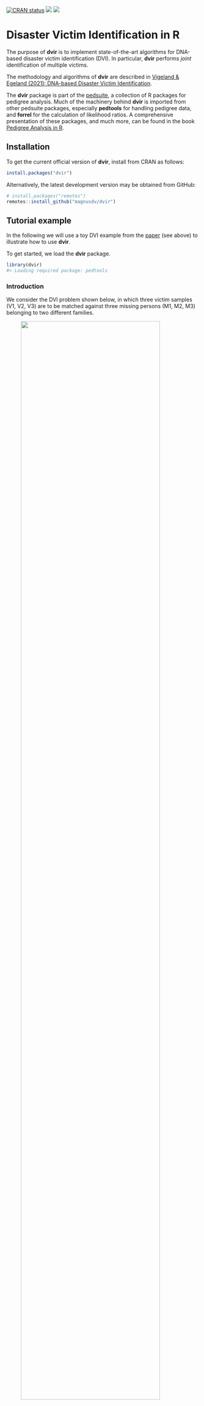 
<!-- README.md is generated from README.Rmd. Please edit that file -->
<!-- badges: start -->

[![CRAN
status](https://www.r-pkg.org/badges/version/dvir)](https://CRAN.R-project.org/package=dvir)
[![](https://cranlogs.r-pkg.org/badges/grand-total/dvir?color=yellow)](https://cran.r-project.org/package=dvir)
[![](https://cranlogs.r-pkg.org/badges/last-month/dvir?color=yellow)](https://cran.r-project.org/package=dvir)
<!-- badges: end -->

# Disaster Victim Identification in R

The purpose of **dvir** is to implement state-of-the-art algorithms for
DNA-based disaster victim identification (DVI). In particular, **dvir**
performs *joint* identification of multiple victims.

The methodology and algorithms of **dvir** are described in [Vigeland &
Egeland (2021): DNA-based Disaster Victim
Identification](https://www.researchsquare.com/article/rs-296414/v1).

The **dvir** package is part of the
[pedsuite](https://magnusdv.github.io/pedsuite/), a collection of R
packages for pedigree analysis. Much of the machinery behind **dvir** is
imported from other pedsuite packages, especially **pedtools** for
handling pedigree data, and **forrel** for the calculation of likelihood
ratios. A comprehensive presentation of these packages, and much more,
can be found in the book [Pedigree Analysis in
R](https://shop.elsevier.com/books/pedigree-analysis-in-r/vigeland/978-0-12-824430-2).

## Installation

To get the current official version of **dvir**, install from CRAN as
follows:

``` r
install.packages("dvir")
```

Alternatively, the latest development version may be obtained from
GitHub:

``` r
# install.packages("remotes")
remotes::install_github("magnusdv/dvir")
```

## Tutorial example

In the following we will use a toy DVI example from the
[paper](https://www.researchsquare.com/article/rs-296414/v1) (see above)
to illustrate how to use **dvir**.

To get started, we load the **dvir** package.

``` r
library(dvir)
#> Loading required package: pedtools
```

### Introduction

We consider the DVI problem shown below, in which three victim samples
(V1, V2, V3) are to be matched against three missing persons (M1, M2,
M3) belonging to two different families.

<img src="man/figures/README-example-plot1-1.png" width="85%" style="display: block; margin: auto;" />

The hatched symbols indicate genotyped individuals. In this simple
example we consider only a single marker, with 10 equifrequent alleles
denoted 1, 2,…, 10. The available genotypes are shown in the figure.

DNA profiles from victims are generally referred to as *post mortem*
(PM) data, while the *ante mortem* (AM) data contains profiles from the
reference individuals R1 and R2.

### Assignments

A possible solution to the DVI problem is called an *assignment*. In our
toy example, there are *a priori* 14 possible assignments, which can be
listed as follows:

    #>    V1 V2 V3
    #> 1   *  *  *
    #> 2   *  * M3
    #> 3   * M1  *
    #> 4   * M1 M3
    #> 5   * M2  *
    #> 6   * M2 M3
    #> 7  M1  *  *
    #> 8  M1  * M3
    #> 9  M1 M2  *
    #> 10 M1 M2 M3
    #> 11 M2  *  *
    #> 12 M2  * M3
    #> 13 M2 M1  *
    #> 14 M2 M1 M3

Each row indicates the missing persons corresponding to V1, V2 and V3
(in that order) with `*` meaning *not identified*. For example, the
first line contains the *null model* corresponding to none of the
victims being identified, while the last line gives the assignment where
`(V1, V2, V3) = (M1, M2, M3)`, For each assignment `a` we can calculate
the likelihood, denoted `L(a)`. The null likelihood is denoted `L0`.

### Goals

We consider the following to be two of the main goals in the analysis of
a DVI case with multiple missing persons:

1)  Rank the assignments according to how likely they are. We measure
    this by calculating the LR comparing each assignment `a` to the null
    model: `LR = L(a)/L0`.
2)  Find the *posterior pairing probabilities* `P(Vi = Mj | data)` for
    all combinations of i and j, and the *posterior non-pairing
    probabilities* `P(Vi = '*' | data)` for all i.

### The data

The pedigrees and genotypes for this toy example are available within
**dvir** as a built-in dataset, under the name `example2`.

``` r
example2
#> DVI dataset: 
#>  3 victims (2M/1F): V1, V2, V3
#>  3 missing (2M/1F): M1, M2, M3
#>  2 typed refs: R1, R2
#>  2 ref families: 1, 2
#> Number of markers, PM and AM: 1
```

Internally, all DVI datasets in **dvir** have the structure of a list,
with elements `pm` (the victim data), `am` (the reference data) and
`missing` (a vector naming the missing persons): We can inspect the data
by printing each object. For instance, in this case `am` is a list of
two pedigrees:

``` r
example2$am
#> [[1]]
#>  id fid mid sex  L1
#>  M1   *   *   1 -/-
#>  R1   *   *   2 2/2
#>  M2  M1  R1   1 -/-
#> 
#> [[2]]
#>   id fid mid sex  L1
#>   R2   *   *   1 3/3
#>  MO2   *   *   2 -/-
#>   M3  R2 MO2   2 -/-
```

Note that the two pedigrees are printed in so-called *ped format*, with
columns `id` (ID label), `fid` (father), `mid` (mother), `sex` (1 =
male; 2 = female) and `L1` (genotypes at locus `L1`).

The code generating this dataset can be found in the github repository
of **dvir**, more specifically here:
<https://github.com/magnusdv/dvir/blob/master/data-raw/example2.R>.

A great way to inspect a DVI dataset is to plot it with the function
`plotDVI()`.

``` r
plotDVI(example2)
```

<img src="man/figures/README-example-plot2-1.png" width="80%" style="display: block; margin: auto;" />

The `plotDVI()` function offers many parameters for tweaking the plot;
see the help page `?plotDVI()` for details.

### Joint identification

The `jointDVI()` function performs joint identification of all three
victims, given the data. It returns a data frame ranking all assignments
with nonzero likelihood:

``` r
jointRes = jointDVI(example2, verbose = FALSE)

# Print the result
jointRes
#>    V1 V2 V3    loglik  LR   posterior
#> 1  M1 M2 M3 -16.11810 250 0.718390805
#> 2  M1 M2  * -17.72753  50 0.143678161
#> 3   * M2 M3 -18.42068  25 0.071839080
#> 4  M1  * M3 -20.03012   5 0.014367816
#> 5   * M1 M3 -20.03012   5 0.014367816
#> 6   * M2  * -20.03012   5 0.014367816
#> 7   *  * M3 -20.03012   5 0.014367816
#> 8  M1  *  * -21.63956   1 0.002873563
#> 9   * M1  * -21.63956   1 0.002873563
#> 10  *  *  * -21.63956   1 0.002873563
```

The output shows that the most likely joint solution is (V1, V2, V3) =
(M1, M2, M3), with an LR of 250 compared to the null model.

The function `plotSolution()` shows the most likely solution:

``` r
plotSolution(example2, jointRes, marker = 1)
```

<img src="man/figures/README-solution-1.png" width="75%" style="display: block; margin: auto;" />

By default, the plot displays the assignment in the first row of
`jointRes`. To examine the second most likely, add `k = 2` (and so on to
go further down the list).

### Posterior pairing probabilities

Next, we compute the posterior pairing (and non-pairing) probabilities.
This is done by feeding the output from `jointDVI()` into the function
`Bmarginal()`.

``` r
Bmarginal(jointRes, example2$missing, prior = NULL)
#>            M1        M2        M3          *
#> V1 0.87931034 0.0000000 0.0000000 0.12068966
#> V2 0.01724138 0.9482759 0.0000000 0.03448276
#> V3 0.00000000 0.0000000 0.8333333 0.16666667
```

Here we used a default flat prior for simplicity, assigning equal prior
probabilities to all assignments.

we see that the posterior pairing probabilities for the most likely
solution are

- *P*(V1 = M1 \| data) = 0.88,
- *P*(V2 = M2 \| data) = 0.95,
- *P*(V3 = M2 \| data) = 0.83.

------------------------------------------------------------------------
